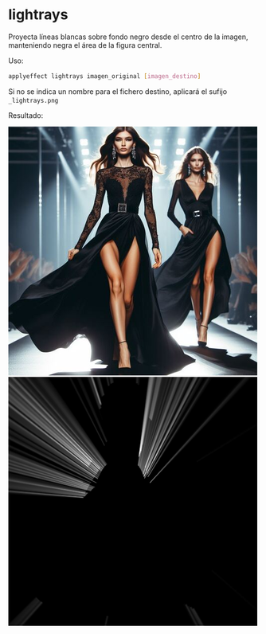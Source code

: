 # lightrays

Proyecta líneas blancas sobre fondo negro desde el centro de la imagen, manteniendo negra el área de la figura central.

Uso:

``` sh
applyeffect lightrays imagen_original [imagen_destino]
```

Si no se indica un nombre para el fichero destino, aplicará el sufijo `_lightrays.png`

Resultado:

![imagen original](../../images/image.jpg)
![lightrays](../../images/image_lightrays.png)
